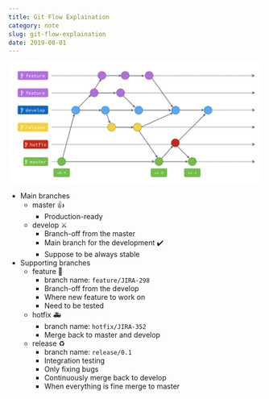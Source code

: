 ```yaml
---
title: Git Flow Explaination
category: note
slug: git-flow-explaination
date: 2019-08-01
---
```

![Git Flow](images/Untitled.png)

-  Main branches
   -  master :+1:
      -  Production-ready
   -  develop :crossed_swords:
      -  Branch-off from the master
      -  Main branch for the development :heavy_check_mark:
      -  Suppose to be always stable
-  Supporting branches
   -  feature :rocket:
      -  branch name: `feature/JIRA-298`
      -  Branch-off from the develop
      -  Where new feature to work on
      -  Need to be tested
   -  hotfix :ambulance:
      -  branch name: `hotfix/JIRA-352`
      -  Merge back to master and develop
   -  release :recycle:
      -  branch name: `release/0.1`
      -  Integration testing
      -  Only fixing bugs
      -  Continuously merge back to develop
      -  When everything is fine merge to master
